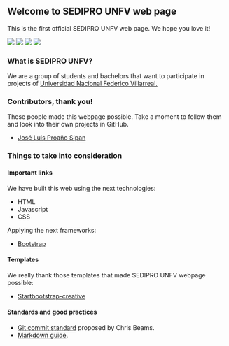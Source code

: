 ## Welcome to SEDIPRO UNFV web page

This is the first official SEDIPRO UNFV web page. We hope you love it!

![](https://img.shields.io/github/license/JoseLuis1197/sediproUnfvWeb.svg)
![](https://img.shields.io/github/forks/JoseLuis1197/sediproUnfvWeb.svg?style=social)
![](https://img.shields.io/github/stars/JoseLuis1197/sediproUnfvWeb.svg?style=social)
![](https://img.shields.io/github/issues/JoseLuis1197/sediproUnfvWeb.svg?style=social)

### What is SEDIPRO UNFV?

We are a group of students and bachelors that want to participate in projects of [Universidad Nacional Federico Villarreal.](http://web2.unfv.edu.pe/sitio/) 

### Contributors, thank you!

These people made this webpage possible. Take a moment to follow them and look into their own projects in GitHub.

 - [José Luis Proaño Sipan](https://github.com/JoseLuis1197)

### Things to take into consideration

#### Important links


We have built this web using the next technologies:

 - HTML
 - Javascript
 - CSS

Applying the next frameworks:

 - [Bootstrap](https://getbootstrap.com/)

#### Templates

We really thank those templates that made SEDIPRO UNFV webpage possible:

 - [Startbootstrap-creative](https://github.com/BlackrockDigital/startbootstrap-creative)

#### Standards and good practices

 - [Git commit standard](https://chris.beams.io/posts/git-commit/) proposed by Chris Beams.
 - [Markdown guide](https://www.markdownguide.org/).